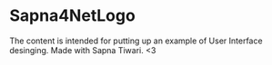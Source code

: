 # Sapna4NetLogo
The content is intended for putting up an example of User Interface desinging.
Made with Sapna Tiwari. <3
